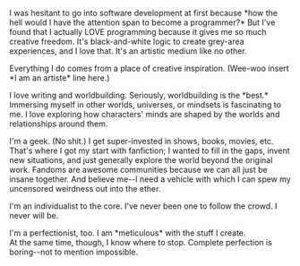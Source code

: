
<p>I was hesitant to go into software development at first because *how the hell would I have the attention span to become a programmer?* But I've found that I actually LOVE programming because it gives me so much creative freedom. It's black-and-white logic to create grey-area experiences, and I love that. It's an artistic medium like no other.</p>

<p>Everything I do comes from a place of creative inspiration. (Wee-woo insert *I am an artiste* line here.)</p>

<p>I love writing and worldbuilding. Seriously, worldbuilding is the *best.* Immersing myself in other worlds, universes, or mindsets is fascinating to me. I love exploring how characters' minds are shaped by the worlds and relationships around them.</p>

<p>I'm a geek. (No shit.) I get super-invested in shows, books, movies, etc. That's where I got my start with fanfiction; I wanted to fill in the gaps, invent new situations, and just generally explore the world beyond the original work. Fandoms are awesome communities because we can all just be insane together. And believe me--I need a vehicle with which I can spew my uncensored weirdness out into the ether.</p>

<p>I'm an individualist to the core. I've never been one to follow the crowd. I never will be.</p>

<p>I'm a perfectionist, too. I am *meticulous* with the stuff I create.<br/>
At the same time, though, I know where to stop. Complete perfection is boring--not to mention impossible.<br/>
